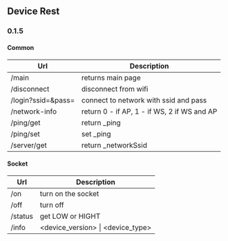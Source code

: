 ## Device Rest
### 0.1.5
#### Common
| Url| Description |
|--| -- |
| /main | returns main page |
|/disconnect| disconnect from wifi|
|/login?ssid=&pass=| connect to network with ssid and pass|
|/network-info|return 0 - if AP, 1 - if WS, 2 if WS and AP|
|/ping/get|return _ping|
|/ping/set| set _ping|
|/server/get| return _networkSsid|

#### Socket
|Url|Description|
|--|--|
|/on|turn on the socket|
|/off| turn off|
|/status|get LOW or HIGHT|
|/info| <device_version> \| <device_type>|
